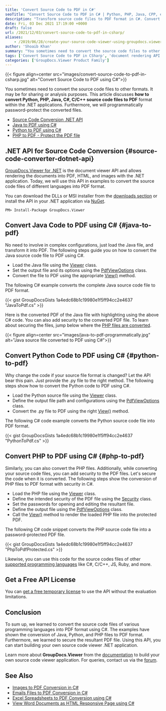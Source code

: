 ```yaml
---
title: 'Convert Source Code to PDF in C#'
seoTitle: "Convert Source Code to PDF in C# | Python, PHP, Java, CPP, etc"
description: "Transform source code files to PDF format in C#. Convert Python, Java, PHP, and other programming language files to PDF using document conversion .NET API."
date: Fri, 03 Dec 2021 17:19:00 +0000
draft: false
url: /2021/12/03/convert-source-code-to-pdf-in-csharp/
aliases:
    - /2019/06/28/create-your-source-code-viewer-using-groupdocs.viewer-for-.net-19.6/
author: 'Shoaib Khan'
summary: "You sometimes need to convert the source code files to other formats. It may be for sharing or analysis purposes. This article discusses **how to convert Python, PHP, Java, C#, C/C++ source code files to PDF** format within the .NET applications. Furthermore, we will programmatically password-protect the converted files."
tags: ['Convert Source Code to PDF in CSharp', 'document rendering API', 'Java to PDF', 'PHP to PDF', 'Python Code to PDF', 'Source Code to PDF', 'source code viewer']
categories: ['GroupDocs.Viewer Product Family']
---
```




{{< figure align=center src="images/convert-source-code-to-pdf-in-csharp.jpg" alt="Convert Source Code to PDF using C#">}}


You sometimes need to convert the source code files to other formats. It may be for sharing or analysis purposes. This article discusses **how to convert Python, PHP, Java, C#, C/C++ source code files to PDF** format within the .NET applications. Furthermore, we will programmatically password-protect the converted files.

*   [Source Code Conversion .NET API][1]
*   [Java to PDF using C#][2]
*   [Python to PDF using C#][3]
*   [PHP to PDF - Protect the PDF file][4]

## .NET API for Source Code Conversion {#source-code-converter-dotnet-api}

[GroupDocs.Viewer for .NET][5] is the document viewer API and allows rendering the documents into PDF, HTML, and images with the .NET application. Today, we will use this API in examples to convert the source code files of different languages into PDF format.

You can download the DLLs or MSI installer from the [downloads section][6] or install the API in your .NET application via [NuGet][7].

```
PM> Install-Package GroupDocs.Viewer
```

## Convert Java Code to PDF using C# {#java-to-pdf}

No need to involve in complex configurations, just load the Java file, and transform it into PDF. The following steps guide you on how to convert the Java source code file to PDF using C#.

*   Load the Java file using the [Viewer][8] class.
*   Set the output file and its options using the [PdfViewOptions][9] class.
*   Convert the file to PDF using the appropriate [View()][10] method.

The following C# example converts the complete Java source code file to PDF format.

{{< gist GroupDocsGists 1a4edc68b1c19980e1f5ff94cc2e4637 "JavaToPdf.cs" >}}

Here is the converted PDF of the Java file with highlighting using the above C# code. You can also add security to the converted PDF file. To learn about securing the files, jump below where the [PHP files are converted][11].



{{< figure align=center src="images/java-to-pdf-programmatically.jpg" alt="Java source file converted to PDF using C#">}}


## Convert Python Code to PDF using C# {#python-to-pdf}

Why change the code if your source file format is changed? Let the API bear this pain. Just provide the .py file to the right method. The following steps show how to convert the Python code to PDF using C#.

*   Load the Python source file using the [Viewer][12] class.
*   Define the output file path and configurations using the [PdfViewOptions][13] class.
*   Convert the .py file to PDF using the right [View()][14] method.

The following C# code example converts the Python source code file into PDF format.

{{< gist GroupDocsGists 1a4edc68b1c19980e1f5ff94cc2e4637 "PythonToPdf.cs" >}}

## Convert PHP to PDF using C# {#php-to-pdf}

Similarly, you can also convert the PHP files. Additionally, while converting your source code files, you can add security to the PDF files. Let's secure the code when it is converted. The following steps show the conversion of PHP files to PDF format with security in C#.

*   Load the PHP file using the [Viewer][15] class.
*   Define the intended security of the PDF file using the [Security][16] class.
*   Set the passwords for opening and editing the resultant file.
*   Define the output file using the [PdfViewOptions][17] class.
*   Call the [View()][18] method to render the loaded PHP file into the protected PDF.

The following C# code snippet converts the PHP source code file into a password-protected PDF file.

{{< gist GroupDocsGists 1a4edc68b1c19980e1f5ff94cc2e4637 "PhpToPdfProtected.cs" >}}

Likewise, you can use this code for the source codes files of other [supported programming languages][19] like C#, C/C++, JS, Ruby, and more.

## Get a Free API License

You can [get a free temporary license][20] to use the API without the evaluation limitations.

## Conclusion

To sum up, we learned to convert the source code files of various programming languages into PDF format using C#. The examples have shown the conversion of Java, Python, and PHP files to PDF format. Furthermore, we learned to secure the resultant PDF file. Using this API, you can start building your own source code viewer .NET application.

Learn more about **GroupDocs.Viewer** from the [documentation][21] to build your own source code viewer application. For queries, contact us via the [forum][22].

## See Also

*   [Images to PDF Conversion in C#][23]
*   [Emails Files to PDF Conversion in C#][24]
*   [Excel Spreadsheets to PDF Conversion using C#][25]
*   [View Word Documents as HTML Responsive Page using C#][26]







[1]: #source-code-converter-dotnet-api
[2]: #java-to-pdf
[3]: #python-to-pdf
[4]: #php-to-pdf
[5]: https://products.groupdocs.com/viewer/net/
[6]: https://downloads.groupdocs.com/viewer/net
[7]: https://www.nuget.org/packages/groupdocs.viewer
[8]: https://apireference.groupdocs.com/viewer/net/groupdocs.viewer/viewer
[9]: https://apireference.groupdocs.com/viewer/net/groupdocs.viewer.options/pdfviewoptions
[10]: https://apireference.groupdocs.com/viewer/net/groupdocs.viewer/viewer/methods/view
[11]: #php-to-pdf
[12]: https://apireference.groupdocs.com/viewer/net/groupdocs.viewer/viewer
[13]: https://apireference.groupdocs.com/viewer/net/groupdocs.viewer.options/pdfviewoptions
[14]: https://apireference.groupdocs.com/viewer/net/groupdocs.viewer/viewer/methods/view
[15]: https://apireference.groupdocs.com/viewer/net/groupdocs.viewer/viewer
[16]: https://apireference.groupdocs.com/viewer/net/groupdocs.viewer.options/security
[17]: https://apireference.groupdocs.com/viewer/net/groupdocs.viewer.options/pdfviewoptions
[18]: https://apireference.groupdocs.com/viewer/net/groupdocs.viewer/viewer/methods/view
[19]: https://docs.groupdocs.com/viewer/net/supported-document-formats/
[20]: https://purchase.groupdocs.com/temporary-license
[21]: https://docs.groupdocs.com/viewer
[22]: https://forum.groupdocs.com/
[23]: https://blog.groupdocs.com/2021/05/19/convert-images-to-pdf-in-csharp/
[24]: https://blog.groupdocs.com/2021/05/26/convert-eml-or-msg-file-to-pdf-in-csharp/
[25]: https://blog.groupdocs.com/2021/11/14/convert-excel-spreadsheets-to-pdf-using-csharp/
[26]: https://blog.groupdocs.com/2021/08/28/view-word-documents-as-html-responsive-page-using-csharp/

